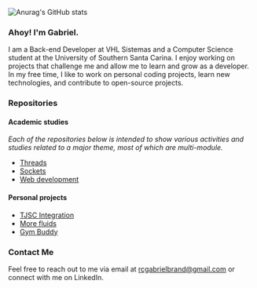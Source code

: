 ![Anurag's GitHub stats](https://github-readme-stats.vercel.app/api?username=GabrielRechBrand&show_icons=true&theme=radical)

### Ahoy! I'm Gabriel.

I am a Back-end Developer at VHL Sistemas and a Computer Science student at the University of Southern Santa Carina. I enjoy working on projects that challenge me and allow me to learn and grow as a developer. In my free time, I like to work on personal coding projects, learn new technologies, and contribute to open-source projects.

### Repositories

#### **Academic studies**

*Each of the repositories below is intended to show various activities and studies related to a major theme, most of which are multi-module.*

- [Threads](https://github.com/GabrielRechBrand/threads-class)
- [Sockets](https://github.com/GabrielRechBrand/sockets-class)
- [Web development](https://github.com/GabrielRechBrand/webdev-class)

#### **Personal projects**

- [TJSC Integration](https://github.com/GabrielRechBrand/integration-tjsc)
- [More fluids](https://github.com/GabrielRechBrand/more-fluids)
- [Gym Buddy](https://github.com/GabrielRechBrand/gym-buddy)

### Contact Me
Feel free to reach out to me via email at rcgabrielbrand@gmail.com or connect with me on LinkedIn.